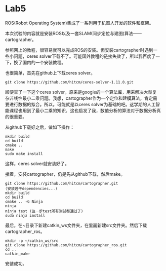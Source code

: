 # Lab5

ROS(Robot Operating System)集成了一系列用于机器人开发的软件和框架。

本次试验的内容就是安装ROS以及一套SLAM(同步定位与建图)算法——cartographer。

参照网上的教程，很容易就可以完成ROS的安装。但安装cartographer时遇到一些小问题，ceres solver下载不了。可能国外教程的链接失效了，所以我百度了一下，换了国内的一个安装教程。

也很简单，首先在github上下载ceres solver。

    git clone https://github.com/hitcm/ceres-solver-1.11.0.git

顺便查了一下这个ceres solver，原来是google的一个算法库，用来解决大型复杂非线性最小二乘问题。我想，cartographer作为一个定位和建模算法，肯定需要进行数据的拟合。所以，可能就是以ceres solver为基础的吧。这学期的人工智能课程也用到了最小二乘的知识，这也启发了我，数值分析的算法对于数据分析真的很重要。

从github下载好之后，做如下操作：

    mkdir build
    cd build
    cmake ..
    make
    sudo make install

这样，ceres solver就安装好了。

接着，安装cartographer，仍是先从github下载，然后make。

    git clone https://github.com/hitcm/cartographer.git
    (安装若干dependencies...)
    mkdir build
    cd build
    cmake .. -G Ninja
    ninja
    ninja test (这一步test所有测试都通过了)
    sudo ninja install

最后，在~目录下新建catkin_ws文件夹，在里面新建src文件夹。然后下载cartographer_ros。

    mkdir -p ~/catkin_ws/src
    git clone https://github.com/hitcm/cartographer_ros.git
    cd ..
    catkin_make

安装成功。